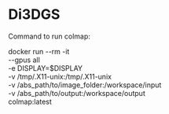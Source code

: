 # Di3DGS

Command to run colmap:

docker run --rm -it \
  --gpus all \
  -e DISPLAY=$DISPLAY \
  -v /tmp/.X11-unix:/tmp/.X11-unix \
  -v /abs_path/to/image_folder:/workspace/input \
  -v /abs_path/to/output:/workspace/output \
  colmap:latest